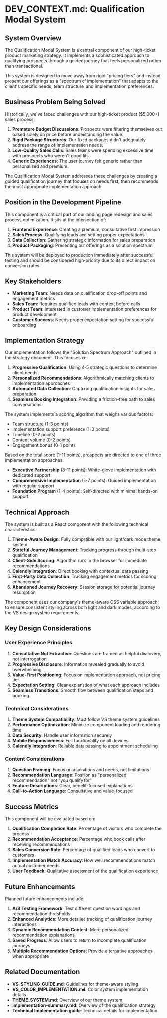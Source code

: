 # DEV_CONTEXT.md: Qualification Modal System

## System Overview

The Qualification Modal System is a central component of our high-ticket product marketing strategy. It implements a sophisticated approach to qualifying prospects through a guided journey that feels personalized rather than transactional. 

This system is designed to move away from rigid "pricing tiers" and instead present our offerings as a "spectrum of implementation" that adapts to the client's specific needs, team structure, and implementation preferences.

## Business Problem Being Solved

Historically, we've faced challenges with our high-ticket product ($5,000+) sales process:

1. **Premature Budget Discussions**: Prospects were filtering themselves out based solely on price before understanding the value.
2. **Rigid Package Structures**: Our fixed packages didn't adequately address the range of implementation needs.
3. **Low-Quality Sales Calls**: Sales teams were spending excessive time with prospects who weren't good fits.
4. **Generic Experiences**: The user journey felt generic rather than personalized and premium.

The Qualification Modal System addresses these challenges by creating a guided qualification journey that focuses on needs first, then recommends the most appropriate implementation approach.

## Position in the Development Pipeline

This component is a critical part of our landing page redesign and sales process optimization. It sits at the intersection of:

1. **Frontend Experience**: Creating a premium, consultative first impression
2. **Sales Process**: Qualifying leads and setting proper expectations
3. **Data Collection**: Gathering strategic information for sales preparation
4. **Product Packaging**: Presenting our offerings as a solution spectrum

This system will be deployed to production immediately after successful testing and should be considered high-priority due to its direct impact on conversion rates.

## Key Stakeholders

- **Marketing Team**: Needs data on qualification drop-off points and engagement metrics
- **Sales Team**: Requires qualified leads with context before calls
- **Product Team**: Interested in customer implementation preferences for product development
- **Customer Success**: Needs proper expectation setting for successful onboarding

## Implementation Strategy

Our implementation follows the "Solution Spectrum Approach" outlined in the strategy document. This focuses on:

1. **Progressive Qualification**: Using 4-5 strategic questions to determine client needs
2. **Personalized Recommendations**: Algorithmically matching clients to implementation approaches
3. **Automated Data Collection**: Capturing qualification insights for sales preparation
4. **Seamless Booking Integration**: Providing a friction-free path to sales conversations

The system implements a scoring algorithm that weighs various factors:
- Team structure (1-3 points)
- Implementation support preference (1-3 points)
- Timeline (0-2 points)
- Content volume (0-2 points)
- Engagement bonus (0-1 point)

Based on the total score (1-11 points), prospects are directed to one of three implementation approaches:
- **Executive Partnership** (8-11 points): White-glove implementation with dedicated support
- **Comprehensive Implementation** (5-7 points): Guided implementation with regular support
- **Foundation Program** (1-4 points): Self-directed with minimal hands-on support

## Technical Approach

The system is built as a React component with the following technical characteristics:

1. **Theme-Aware Design**: Fully compatible with our light/dark mode theme system
2. **Stateful Journey Management**: Tracking progress through multi-step qualification
3. **Client-Side Scoring**: Algorithm runs in the browser for immediate recommendations
4. **Calendly Integration**: Direct booking with contextual data passing
5. **First-Party Data Collection**: Tracking engagement metrics for scoring enhancement
6. **Abandoned Journey Recovery**: Session storage for potential journey resumption

The component uses our company's theme-aware CSS variable approach to ensure consistent styling across both light and dark modes, according to the VS design system requirements.

## Key Design Considerations

### User Experience Principles

1. **Consultative Not Extractive**: Questions are framed as helpful discovery, not interrogation
2. **Progressive Disclosure**: Information revealed gradually to avoid overwhelming
3. **Value-First Positioning**: Focus on implementation approach, not pricing tier
4. **Expectation Setting**: Clear explanation of what each approach includes
5. **Seamless Transitions**: Smooth flow between qualification steps and booking

### Technical Considerations

1. **Theme System Compatibility**: Must follow VS theme system guidelines
2. **Performance Optimization**: Minimize component loading and rendering time
3. **Data Security**: Handle user information securely 
4. **Mobile Responsiveness**: Full functionality on all devices
5. **Calendly Integration**: Reliable data passing to appointment scheduling

### Content Considerations

1. **Question Framing**: Focus on aspirations and needs, not limitations
2. **Recommendation Language**: Position as "personalized recommendation" not "you qualify for"
3. **Feature Descriptions**: Clear, benefit-focused explanations
4. **Call-to-Action Language**: Consultative and value-focused

## Success Metrics

This component will be evaluated based on:

1. **Qualification Completion Rate**: Percentage of visitors who complete the process
2. **Recommendation Acceptance**: Percentage who book calls after receiving recommendations
3. **Sales Conversion Rate**: Percentage of qualified leads who convert to customers
4. **Implementation Match Accuracy**: How well recommendations match actual customer needs
5. **User Feedback**: Qualitative assessment of the qualification experience

## Future Enhancements

Planned future enhancements include:

1. **A/B Testing Framework**: Test different question wordings and recommendation thresholds
2. **Enhanced Analytics**: More detailed tracking of qualification journey interactions
3. **Dynamic Recommendation Content**: More personalized recommendation explanations
4. **Saved Progress**: Allow users to return to incomplete qualification journeys
5. **Multiple Recommendation Options**: Provide alternative approaches when appropriate

## Related Documentation

- **VS_STYLING_GUIDE.md**: Guidelines for theme-aware styling
- **VS_COLOR_IMPLEMENTATION.md**: Color system implementation details
- **THEME_SYSTEM.md**: Overview of our theme system
- **implementation-summary.md**: Overview of the qualification strategy
- **Technical Implementation guide**: Technical details for implementation